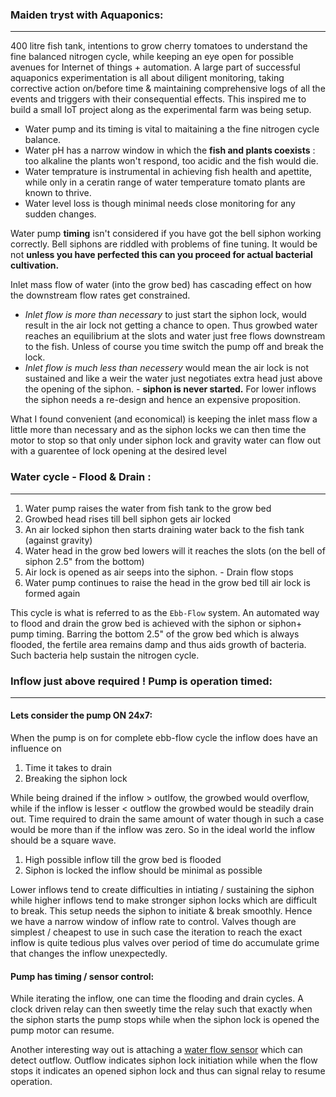 ### Maiden tryst with Aquaponics:
---

400 litre fish tank, intentions to grow cherry tomatoes to understand the fine balanced nitrogen cycle, while keeping an eye open for possible avenues for Internet of things + automation.
A large part of successful aquaponics experimentation is all about diligent monitoring, taking corrective action on/before time & maintaining comprehensive logs of all the events and triggers with their consequential effects. This inspired me to build a small IoT project along as the experimental farm was being setup. 

- Water pump and its timing is vital to maitaining a the fine nitrogen cycle balance.
- Water pH has a narrow window in which the __fish and plants coexists__ : too alkaline the plants won't respond, too acidic and the fish would die.
- Water temprature is instrumental in achieving fish health and apettite, while only in a ceratin range of water temperature tomato plants are known to thrive.
- Water level loss is though minimal needs close monitoring for any sudden changes. 

Water pump __timing__ isn't considered if you have got the bell siphon working correctly. Bell siphons are riddled with problems of fine tuning. It would be not __unless you have perfected this can you proceed for actual bacterial cultivation.__ 

Inlet mass flow of water (into the grow bed) has cascading effect on how the downstream flow rates get constrained.

 - _Inlet flow is more than necessary_ to just start the siphon lock, would result in the air lock not getting a chance to open. Thus growbed water reaches an equilibrium at the slots and water just free flows downstream to the fish. Unless of course you time switch the pump off and break the lock.
 - _Inlet flow is much less than necessery_ would mean the air lock is not sustained and like a weir the water just negotiates extra head just above the opening of the siphon. - __siphon is never started.__ For lower inflows the siphon needs a re-design and hence an expensive proposition.
  
What I found convenient (and economical) is keeping the inlet mass flow a little more than necessary and as the siphon locks we can then time the motor to stop so that only under siphon lock and gravity water can flow out with a guarentee of lock opening at the desired level 

### Water cycle - Flood & Drain :
----

1. Water pump raises the water from fish tank to the grow bed 
2. Growbed head rises till bell siphon gets air locked 
3. An air locked siphon then starts draining water back to the fish tank (against gravity) 
4. Water head in the grow bed lowers will it reaches the slots (on the bell of siphon 2.5" from the bottom)
5. Air lock is opened as air seeps into the siphon. - Drain flow stops
6. Water pump continues to raise the head in the grow bed till air lock is formed again

This cycle is what is referred to as the `Ebb-Flow` system. An automated way to flood and drain the grow bed is achieved with the siphon or siphon+ pump timing. Barring the bottom 2.5" of the grow bed which is always flooded, the fertile area remains damp and thus aids growth of bacteria. 
Such bacteria help sustain the nitrogen cycle. 

### Inflow just above required ! Pump is operation timed:
-----

#### Lets consider the pump ON 24x7:

When the pump is on for complete ebb-flow cycle the inflow does have an influence on 

1. Time it takes to drain 
2. Breaking the siphon lock

While being drained if the inflow > outlfow, the growbed would overflow, while if the inflow is lesser < outflow the growbed would be steadily drain out. Time required to drain the same amount of water though in such a case would be more than if the inflow was zero. So in the ideal world the inflow should be a square wave. 

1. High possible inflow till the grow bed is flooded 
2. Siphon is locked the inflow should be minimal as possible

Lower inflows tend to create difficulties in intiating / sustaining the siphon while higher inflows tend to make stronger siphon locks which are difficult to break. This setup needs the siphon to initiate & break smoothly. Hence we have a narrow window of inflow rate to control. Valves though are simplest / cheapest to use in such case the iteration to reach the exact inflow is quite tedious plus valves over period of time do accumulate grime that changes the inflow unexpectedly.

#### Pump has timing / sensor control:

While iterating the inflow, one can time the flooding and drain cycles. A clock driven relay can then sweetly time the relay such that exactly when the siphon starts the pump stops while when the siphon lock is opened the pump motor can resume.

Another interesting way out is attaching a [water flow sensor](https://www.amazon.in/Water-Flow-Sensor-by-Robokart/dp/B00ZNAXNRO/ref=sr_1_5?sr=8-5) which can detect outflow. Outflow indicates siphon lock initiation while when the flow stops it indicates an opened siphon lock and thus can signal relay to resume operation.